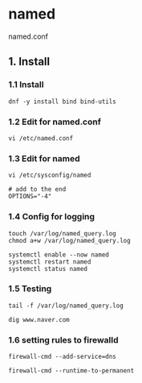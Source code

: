 # named
named.conf

## 1. Install

### 1.1 Install

    dnf -y install bind bind-utils
            
### 1.2 Edit for named.conf

    vi /etc/named.conf
    
### 1.3 Edit for named

    vi /etc/sysconfig/named
    
    # add to the end
    OPTIONS="-4"

### 1.4 Config for logging
    
    touch /var/log/named_query.log
    chmod a+w /var/log/named_query.log
    
    systemctl enable --now named
    systemctl restart named
    systemctl status named

### 1.5 Testing

    tail -f /var/log/named_query.log
    
    dig www.naver.com
    
### 1.6 setting rules to firewalld

    firewall-cmd --add-service=dns
    
    firewall-cmd --runtime-to-permanent
